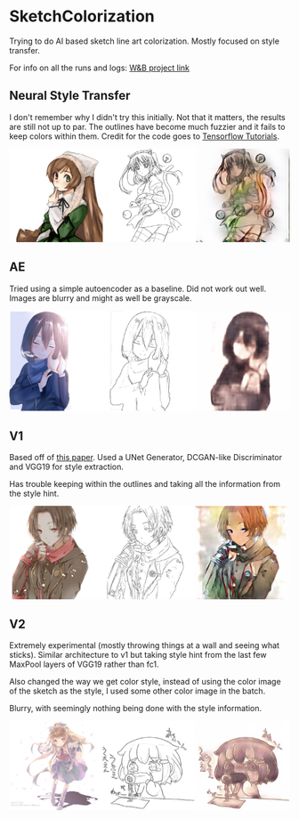 # SketchColorization

Trying to do AI based sketch line art colorization. Mostly focused on style transfer.

For info on all the runs and logs: [W&B project link](https://wandb.ai/bijin/sketch_colorization?workspace=user-bijin)

## Neural Style Transfer

I don't remember why I didn't try this initially. Not that it matters, the results are still not up to par. The outlines have become much fuzzier and it fails to keep colors within them. Credit for the code goes to [Tensorflow Tutorials](https://www.tensorflow.org/tutorials/generative/style_transfer).

![NST example](./Images/NeuralStyleTransfer.png)


## AE

Tried using a simple autoencoder as a baseline. Did not work out well. Images are blurry and might as well be grayscale.

![AE example](./Images/AE_final.png)

## V1

Based off of [this paper](https://arxiv.org/pdf/1706.03319v2.pdf). 
Used a UNet Generator, DCGAN-like Discriminator and VGG19 for style extraction.

Has trouble keeping within the outlines and taking all the information from the style hint.

![v1_example](./Images/v1_final.png)

## V2

Extremely experimental (mostly throwing things at a wall and seeing what sticks). Similar architecture to v1 but taking style hint from the last few MaxPool layers of VGG19 rather than fc1.

Also changed the way we get color style, instead of using the color image of the sketch as the style, I used some other color image in the batch.

Blurry, with seemingly nothing being done with the style information.

![v2_example](./Images/v2_experimental.png)
